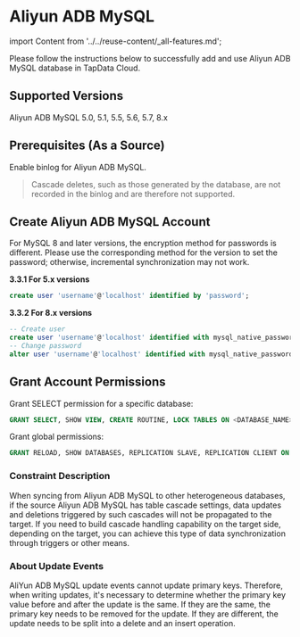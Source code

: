 # Aliyun ADB MySQL

import Content from '../../reuse-content/_all-features.md';

<Content />

Please follow the instructions below to successfully add and use Aliyun ADB MySQL database in TapData Cloud.

## Supported Versions

Aliyun ADB MySQL 5.0, 5.1, 5.5, 5.6, 5.7, 8.x

## Prerequisites (As a Source)

Enable binlog for Aliyun ADB MySQL.

> Cascade deletes, such as those generated by the database, are not recorded in the binlog and are therefore not supported.

## Create Aliyun ADB MySQL Account

For MySQL 8 and later versions, the encryption method for passwords is different. Please use the corresponding method for the version to set the password; otherwise, incremental synchronization may not work.

**3.3.1 For 5.x versions**

```sql
create user 'username'@'localhost' identified by 'password';
```

**3.3.2 For 8.x versions**

```sql
-- Create user
create user 'username'@'localhost' identified with mysql_native_password by 'password';
-- Change password
alter user 'username'@'localhost' identified with mysql_native_password by 'password';
```

## Grant Account Permissions

Grant SELECT permission for a specific database:

```sql
GRANT SELECT, SHOW VIEW, CREATE ROUTINE, LOCK TABLES ON <DATABASE_NAME>.<TABLE_NAME> TO 'tapdata' IDENTIFIED BY 'password';
```

Grant global permissions:

```sql
GRANT RELOAD, SHOW DATABASES, REPLICATION SLAVE, REPLICATION CLIENT ON *.* TO 'tapdata' IDENTIFIED BY 'password';
```

### Constraint Description

When syncing from Aliyun ADB MySQL to other heterogeneous databases, if the source Aliyun ADB MySQL has table cascade settings, data updates and deletions triggered by such cascades will not be propagated to the target. If you need to build cascade handling capability on the target side, depending on the target, you can achieve this type of data synchronization through triggers or other means.

### About Update Events

AliYun ADB MySQL update events cannot update primary keys. Therefore, when writing updates, it's necessary to determine whether the primary key value before and after the update is the same. If they are the same, the primary key needs to be removed for the update. If they are different, the update needs to be split into a delete and an insert operation.